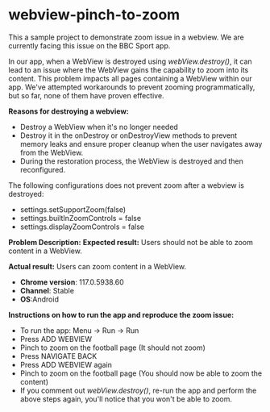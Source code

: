 # webview-pinch-to-zoom

This a sample project to demonstrate zoom issue in a webview. We are currently facing this issue on the BBC Sport app.

In our app, when a WebView is destroyed using _webView.destroy()_, it can lead to an issue where the WebView gains the capability to zoom into its content. 
This problem impacts all pages containing a WebView within our app. We've attempted workarounds to prevent zooming programmatically, but so far, none of them have proven effective.

**Reasons for destroying a webview:**
* Destroy a WebView when it's no longer needed
* Destroy it in the onDestroy or onDestroyView methods to prevent memory leaks and ensure proper cleanup when the user navigates away from the WebView.
* During the restoration process, the WebView is destroyed and then reconfigured.

The following configurations does not prevent zoom after a webview is destroyed:
* settings.setSupportZoom(false)
* settings.builtInZoomControls = false
* settings.displayZoomControls = false

**Problem Description:**
**Expected result:**
Users should not be able to zoom content in a WebView.

**Actual result:**
Users can zoom content in a WebView.

* **Chrome version**: 117.0.5938.60
* **Channel**: Stable
* **OS**:Android

**Instructions on how to run the app and reproduce the zoom issue:**

* To run the app: Menu -> Run -> Run
* Press ADD WEBVIEW
* Pinch to zoom on the football page (It should not zoom)
* Press NAVIGATE BACK
* Press ADD WEBVIEW again
* Pinch to zoom on the football page (You should now be able to zoom the content)
* If you comment out _webView.destroy()_, re-run the app and perform the above steps again, you'll notice that you won't be able to zoom.

 
